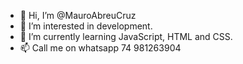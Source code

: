 - 👋 Hi, I’m @MauroAbreuCruz
- 👀 I’m interested in development.
- 🌱 I’m currently learning JavaScript, HTML and CSS.
- 📫 Call me on whatsapp 74 981263904

<!---
MauroAbreuCruz/MauroAbreuCruz is a ✨ special ✨ repository because its `README.md` (this file) appears on your GitHub profile.
You can click the Preview link to take a look at your changes.
--->
